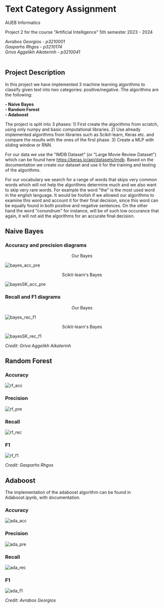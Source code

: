 # Text Category Assignment

AUEB Informatics

Project 2 for the course "Artificial Intelligence" 5th semester 2023 - 2024

*Avrabos Georgios - p3210001*<br>
*Gasparhs Rhgos - p3210174*<br>
*Griva Aggelikh Aikaterinh - p3210041*<br><br>

## Project Description

In this project we have implemented 3 machine learning algorithms to classify given text into two categories: positive/negative. The algorithms are the following:

**- Naive Bayes**<br>
**- Random Forest**<br>
**- Adaboost**

The project is split into 3 phases: 1) First create the algorithms from scratch, using only numpy and basic computational libraries. 2) Use already implemented algorithms from libraries such as Scikit-learn, Keras etc. and compare the results with the ones of the first phase. 3) Create a MLP with sliding window or RNN.

For our data we use the "IMDB Dataset" (or "Large Movie Review Dataset") which can be found here https://keras.io/api/datasets/imdb. Based on the documentation we create our dataset and use it for the training and testing of the algorithms.

For our vocabulary we search for a range of words that skips very common words which will not help the algorithms determine much and we also want to skip very rare words. For example the word "the" is the most used word in the english language. It would be foolish if we allowed our algorithms to examine this word and account it for their final decision, since this word can be equally found in both positive and negative sentences. On the other hand the word "conundrum" for instance, will be of such low occurance that again, it will not aid the algorithms for an accurate final decision.

## Naive Bayes

### Accuracy and precision diagrams
<p align=center>Our Bayes</p>

![bayes_acc_pre](images/bayes/bayes_a_p.png)
<p align=center>Scikit-learn's Bayes</p>

![bayesSK_acc_pre](images/bayes/bayesSK_a_p.png)
### Recall and F1 diagrams
<p align=center>Our Bayes</p>

![bayes_rec_f1](images/bayes/bayes_a_p.png)
<p align=center>Scikit-learn's Bayes</p>

![bayesSK_rec_f1](images/bayes/bayesSK_r_f.png)

*Credit: Griva Aggelikh Aikaterinh*

## Random Forest

### Accuracy
![rf_acc](images/randomForest/a.png)
### Precision
![rf_pre](images/randomForest/p.png)
### Recall
![rf_rec](images/randomForest/r.png)
### F1
![rf_f1](images/randomForest/f.png)

*Credit: Gasparhs Rhgos*

## Adaboost

The implementation of the adaboost algorithm can be found in Adaboost.ipynb, with documentation.

### Accuracy
![ada_acc](images/Adaboost/a.png)
### Precision
![ada_pre](images/Adaboost/p.png)
### Recall
![ada_rec](images/Adaboost/r.png)
### F1
![ada_f1](images/Adaboost/f.png)

*Credit: Avrabos Georgios*
